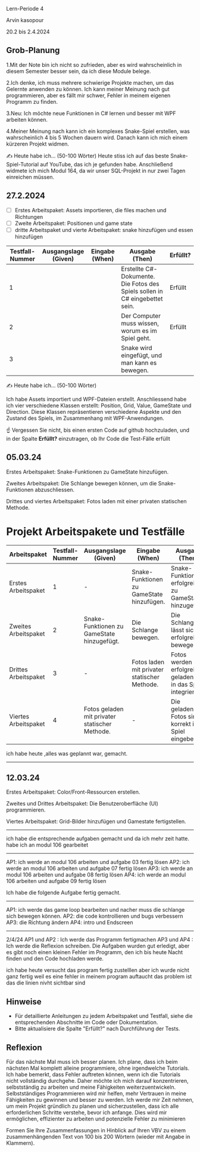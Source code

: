 Lern-Periode 4

Arvin kasopour

20.2 bis 2.4.2024

## Grob-Planung

1.Mit der Note bin ich nicht so zufrieden, aber es wird wahrscheinlich in diesem Semester besser sein, da ich diese Module belege.

2.Ich denke, ich muss mehrere schwierige Projekte machen, um das Gelernte anwenden zu können. Ich kann meiner Meinung nach gut programmieren, aber es fällt mir schwer, Fehler in meinem eigenen Programm zu finden.

3.Neu: Ich möchte neue Funktionen in C# lernen und besser mit WPF arbeiten können.

4.Meiner Meinung nach kann ich ein komplexes Snake-Spiel erstellen, was wahrscheinlich 4 bis 5 Wochen dauern wird. Danach kann ich mich einem kürzeren Projekt widmen.

✍️ Heute habe ich... (50-100 Wörter)
Heute stiss ich auf das beste Snake-Spiel-Tutorial auf YouTube, das ich je gefunden habe. Anschließend widmete ich mich Modul 164, da wir unser SQL-Projekt in nur zwei Tagen einreichen müssen.
## 27.2.2024

- [ ] Erstes Arbeitspaket: Assets importieren, die files machen und Richtungen
- [ ] Zweite Arbeitspaket: Positionen und game state
- [ ] dritte Arbeitspaket und vierte Arbeitspaket: snake hinzufügen und essen hinzufügen

| Testfall-Nummer | Ausgangslage (Given) | Eingabe (When) | Ausgabe (Then) | Erfüllt? |
| --------------- | -------------------- | -------------- | -------------- | -------- |
| 1               |                      |                |  Erstellte C#-Dokumente. Die Fotos des Spiels sollen in C# eingebettet sein.               |   Erfüllt      |
| 2             |                      |                |    Der Computer muss wissen, worum es im Spiel geht.        | Erfüllt         |
| 3               |                      |                | Snake wird eingefügt, und man kann es bewegen.            |          |

✍️ Heute habe ich... (50-100 Wörter)

Ich habe Assets importiert und WPF-Dateien erstellt. Anschliessend habe ich vier verschiedene Klassen erstellt: Position, Grid, Value, GameState und Direction. Diese Klassen repräsentieren verschiedene Aspekte und den Zustand des Spiels, im Zusammenhang mit WPF-Anwendungen.

☝️ Vergessen Sie nicht, bis einen ersten Code auf github hochzuladen, und in der Spalte **Erfüllt?** einzutragen, ob Ihr Code die Test-Fälle erfüllt

## 05.03.24
Erstes Arbeitspaket: Snake-Funktionen zu GameState hinzufügen.

Zweites Arbeitspaket: Die Schlange bewegen können, um die Snake-Funktionen abzuschliessen.

Drittes und viertes Arbeitspaket: Fotos laden mit einer privaten statischen Methode.

# Projekt Arbeitspakete und Testfälle

| Arbeitspaket         | Testfall-Nummer | Ausgangslage (Given)                                 | Eingabe (When)                                       | Ausgabe (Then)                                                           | Erfüllt?  |
| -------------------- | --------------- | ----------------------------------------------------- | ----------------------------------------------------- | ------------------------------------------------------------------------ | --------- |
| Erstes Arbeitspaket  | 1               | -                                                     | Snake-Funktionen zu GameState hinzufügen.            | Snake-Funktionen erfolgreich zu GameState hinzugefügt.                   | ja        |
| Zweites Arbeitspaket | 2               | Snake-Funktionen zu GameState hinzugefügt.            | Die Schlange bewegen.                                | Die Schlange lässt sich erfolgreich bewegen.                            | ja        |
| Drittes Arbeitspaket | 3               | -                                                     | Fotos laden mit privater statischer Methode.        | Fotos werden erfolgreich geladen und in das Spiel integriert.           | ja      |
| Viertes Arbeitspaket | 4               | Fotos geladen mit privater statischer Methode.        | -                                                   | Die geladenen Fotos sind korrekt im Spiel eingebettet.                  | ja         |

ich habe heute ,alles was geplannt war, gemacht.

---

## 12.03.24

Erstes Arbeitspaket: Color/Front-Ressourcen erstellen.

Zweites und Drittes Arbeitspaket: Die Benutzeroberfläche (UI) programmieren.

Viertes Arbeitspaket: Grid-Bilder hinzufügen und Gamestate fertigstellen.

---
ich habe die entsprechende aufgaben gemacht und da ich mehr zeit hatte. habe ich an modul 106 gearbeitet

---
AP1: ich werde an modul 106 arbeiten und aufgabe 03 fertig lösen
AP2: ich werde an modul 106 arbeiten und aufgabe 07 fertig lösen
AP3: ich werde an modul 106 arbeiten und aufgabe 08 fertig lösen
AP4: ich werde an modul 106 arbeiten und aufgabe 09 fertig lösen

Ich habe die folgende Aufgabe fertig gemacht.

---
AP1: ich werde das game loop bearbeiten und nacher muss die schlange sich bewegen können.
AP2: die code kontrollieren und bugs verbessern
AP3: die Richtung ändern
AP4: intro und Endscreen 


---
2/4/24
AP1 und AP2 : Ich werde das Programm fertigmachen
AP3 und AP4 : Ich werde die Reflexion schreiben.
Die Aufgaben wurden gut erledigt, aber es gibt noch einen kleinen Fehler im Programm, den ich bis heute Nacht finden und den Code hochladen werde.

ich habe heute versucht das program fertig zustelllen aber ich wurde nicht ganz fertig weil es eine fehler in meinem program auftaucht das problem ist das die linien nivht sichtbar sind

## Hinweise
- Für detaillierte Anleitungen zu jedem Arbeitspaket und Testfall, siehe die entsprechenden Abschnitte im Code oder Dokumentation.
- Bitte aktualisiere die Spalte "Erfüllt?" nach Durchführung der Tests.


## Reflexion

Für das nächste Mal muss ich besser planen. Ich plane, dass ich beim nächsten Mal komplett alleine programmiere, ohne irgendwelche Tutorials. Ich habe bemerkt, dass Fehler auftreten können, wenn ich die Tutorials nicht vollständig durchgehe. Daher möchte ich mich darauf konzentrieren, selbstständig zu arbeiten und meine Fähigkeiten weiterzuentwickeln. Selbstständiges Programmieren wird mir helfen, mehr Vertrauen in meine Fähigkeiten zu gewinnen und besser zu werden. Ich werde mir Zeit nehmen, um mein Projekt gründlich zu planen und sicherzustellen, dass ich alle erforderlichen Schritte verstehe, bevor ich anfange. Dies wird mir ermöglichen, effizienter zu arbeiten und potenzielle Fehler zu minimieren

Formen Sie Ihre Zusammenfassungen in Hinblick auf Ihren VBV zu einem zusammenhängenden Text von 100 bis 200 Wörtern (wieder mit Angabe in Klammern).


